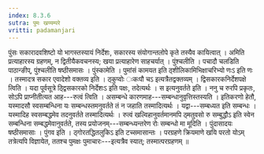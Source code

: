 ```yaml
---
index: 8.3.6
sutra: पुमः खय्यम्परे
vritti: padamanjari
---
```


 पुंसः सकारादवशिष्टो यो भागस्तस्यायं निर्देशः, सकारस्य संयोगान्तलोपे कृते तस्यैव कायित्वात् । अमिति प्रत्याहारस्य ग्रहणम्, न द्वितीयैकवचनस्य; खया प्रत्याहारेण साहचर्यात् । पुंश्चलीति । पचादौ चलडिति पाठान्ङीप्, पुंश्चलीति षष्ठीसमासः । पुंस्कामेति । पुमांसं कामयत इति ठ्शीलिकामिभिक्षाचरिभ्यो णःऽ इति णः । तस्मादत्र सकार एवादेशो वक्तव्य इति । ठ्कुप्वोः ःकःपौ चऽ इत्यत्रैतद्वक्तव्यम् । द्विसकारकनिर्देशपक्षे त्विति । यदा पूर्वसूत्रे ठ्द्विसकारको निर्देशःऽ इति पक्षः, तदेत्यर्थः । स इत्यनुवर्तते इति । ननु च रुरपि प्रकृतः, सोऽपि प्राप्नीतीत्यत आह---रुत्वं त्विति । असम्बन्धे कारणमाह---सम्बन्धानुवृत्तिस्तस्यति । इतिकरणो हेतौ, यस्मादसौ स्वसम्बन्धिना यः सम्बन्धस्तमनुवर्तते तं न जहाति तस्मादित्यर्थः । यद्वा---सम्बध्यत इति सम्बन्धः । यस्मादिह स्वसम्बद्धमेव तदनुवर्तते तस्मादित्यर्थः । रुत्वं खल्विहानुवर्तमानमपि ठ्मतुवसो रु सम्बुद्धौऽ इति स्वेन सम्बन्धिना सम्बद्धमेवानुवर्तते, तस्य प्रयोजनम्---सम्बन्ध्यन्तरेण रोः सम्बन्धो मा मूदिति । पुंदासादयः षष्ठीसमासाः । पुंगव इति । ठ्गोरतद्धितलुकिऽ इति टच्समासान्तः । परग्रहणे क्रियमाणे खयि परतो योऽम् तत्रेत्यपि विज्ञायेत, ततश्च पुमक्षः पुमाचारः---इत्यत्रैव स्यात्; तस्मात्परग्रहणम् ॥